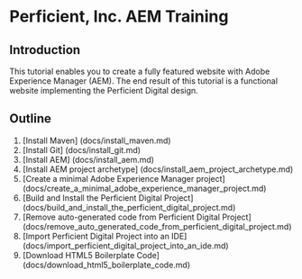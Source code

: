 # Perficient, Inc. AEM Training

## Introduction

This tutorial enables you to create a fully featured website with Adobe Experience Manager (AEM).  The end result of this tutorial is a functional website implementing the Perficient Digital design.

## Outline

1. [Install Maven] (docs/install_maven.md)
2. [Install Git] (docs/install_git.md)
3. [Install AEM] (docs/install_aem.md)
4. [Install AEM project archetype] (docs/install_aem_project_archetype.md)
5. [Create a minimal Adobe Experience Manager project]  (docs/create_a_minimal_adobe_experience_manager_project.md)
6. [Build and Install the Perficient Digital Project] (docs/build_and_install_the_perficient_digital_project.md)
7. [Remove auto-generated code from Perficient Digital Project] (docs/remove_auto_generated_code_from_perficient_digital_project.md)
8. [Import Perficient Digital Project into an IDE] (docs/import_perficient_digital_project_into_an_ide.md)
9. [Download HTML5 Boilerplate Code] (docs/download_html5_boilerplate_code.md)
